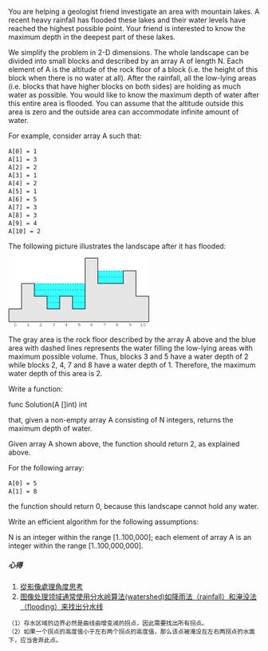 You are helping a geologist friend investigate an area with mountain lakes. A recent heavy rainfall has flooded these lakes and their water levels have reached the highest possible point. Your friend is interested to know the maximum depth in the deepest part of these lakes.

We simplify the problem in 2-D dimensions. The whole landscape can be divided into small blocks and described by an array A of length N. Each element of A is the altitude of the rock floor of a block (i.e. the height of this block when there is no water at all). After the rainfall, all the low-lying areas (i.e. blocks that have higher blocks on both sides) are holding as much water as possible. You would like to know the maximum depth of water after this entire area is flooded. You can assume that the altitude outside this area is zero and the outside area can accommodate infinite amount of water.

For example, consider array A such that:

    A[0] = 1
    A[1] = 3
    A[2] = 2
    A[3] = 1
    A[4] = 2
    A[5] = 1
    A[6] = 5
    A[7] = 3
    A[8] = 3
    A[9] = 4
    A[10] = 2
The following picture illustrates the landscape after it has flooded:

![](./figure1.png)

The gray area is the rock floor described by the array A above and the blue area with dashed lines represents the water filling the low-lying areas with maximum possible volume. Thus, blocks 3 and 5 have a water depth of 2 while blocks 2, 4, 7 and 8 have a water depth of 1. Therefore, the maximum water depth of this area is 2.

Write a function:

func Solution(A []int) int

that, given a non-empty array A consisting of N integers, returns the maximum depth of water.

Given array A shown above, the function should return 2, as explained above.

For the following array:

    A[0] = 5
    A[1] = 8
the function should return 0, because this landscape cannot hold any water.

Write an efficient algorithm for the following assumptions:

N is an integer within the range [1..100,000];
each element of array A is an integer within the range [1..100,000,000].

##### 心得
1. [從影像處理角度思考](https://blog.csdn.net/weixin_30678821/article/details/99024968)
2. [图像处理领域通常使用分水岭算法(watershed)如降雨法（rainfall）和淹没法（flooding）来找出分水线](https://en.wikipedia.org/wiki/Watershed_%28image_processing%29)
```
（1）存水区域的边界必然是曲线由增变减的拐点，因此需要找出所有拐点。
（2）如果一个拐点的高度值小于左右两个拐点的高度值，那么该点被淹没在左右两拐点的水面下，应当舍弃此点。
```